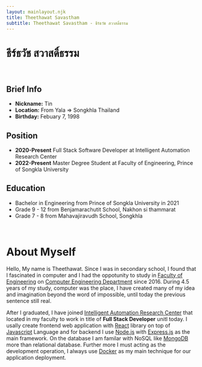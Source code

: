 ```yaml
---
layout: mainlayout.njk
title: Theethawat Savastham
subtitle: Theethawat Savastham - ธีร์ธวัช สวาสดิ์ธรรม
---
```


# ธีร์ธวัช สวาสดิ์ธรรม

<br>

## Brief Info

- **Nickname:** Tin
- **Location:** From Yala => Songkhla Thailand
- **Birthday:** Febuary 7, 1998

## Position

- **2020-Present** Full Stack Software Developer at Intelligent Automation Research Center
- **2022-Present** Master Degree Student at Faculty of Engineering, Prince of Songkla University

## Education

- Bachelor in Engineering from Prince of Songkla University in 2021
- Grade 9 - 12 from Benjamarachutit School, Nakhon si thammarat
- Grade 7 - 8 from Mahavajiravudh School, Songkhla

<br/>

# About Myself

Hello, My name is Theethawat. Since I was in secondary school, I found that I fascinated in computer and I had the oppotunity to study in [Faculty of Engineering](https://www.eng.psu.ac.th) on [Computer Engineering Department](https://coe.psu.ac.th) since 2016. During 4.5 years of my study, computer was the place, I have created many of my idea and imagination beyond the word of impossible, until today the previous sentence still real.

After I graduated, I have joined [Intelligent Automation Research Center](https://iarc.psu.ac.th) that located in my faculty to work in title of **Full Stack Developer** unitl today. I usally create frontend web application with [React](https://reactjs.org) library on top of [Javascript](https://openjsf.org/) Language and for backend I use [Node.js](https://nodejs.org) with [Express.js](https://expressjs.com) as the main framework. On the database I am familar with NoSQL like [MongoDB](https://www.mongodb.com/home) more than relational database. Further more I must acting as the development operation, I always use [Docker](https://docker.com) as my main technique for our application deployment.
